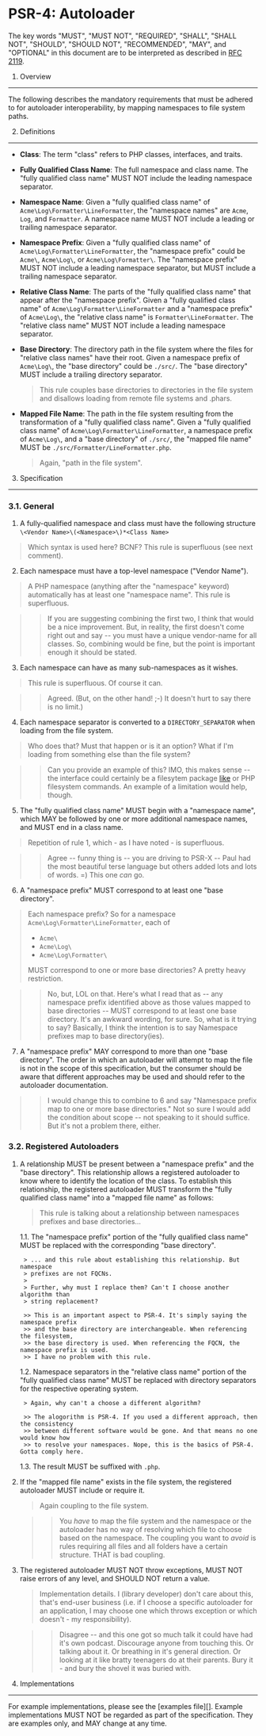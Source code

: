 PSR-4: Autoloader
=================

The key words "MUST", "MUST NOT", "REQUIRED", "SHALL", "SHALL NOT", "SHOULD",
"SHOULD NOT", "RECOMMENDED", "MAY", and "OPTIONAL" in this document are to be
interpreted as described in [RFC 2119](http://tools.ietf.org/html/rfc2119).


1. Overview
-----------

The following describes the mandatory requirements that must be adhered to
for autoloader interoperability, by mapping namespaces to file system paths.


2. Definitions
--------------

- **Class**: The term "class" refers to PHP classes, interfaces, and traits.

- **Fully Qualified Class Name**: The full namespace and class name. The
  "fully qualified class name" MUST NOT include the leading namespace
  separator.

- **Namespace Name**: Given a "fully qualified class name" of
  `Acme\Log\Formatter\LineFormatter`, the "namespace names" are `Acme`, `Log`, and `Formatter`. A
  namespace name MUST NOT include a leading or trailing namespace separator.

- **Namespace Prefix**: Given a "fully qualified class name" of
  `Acme\Log\Formatter\LineFormatter`, the "namespace prefix" could be `Acme\`, `Acme\Log\`, or
  `Acme\Log\Formatter\`. The "namespace prefix" MUST NOT include a leading namespace
  separator, but MUST include a trailing namespace separator.

- **Relative Class Name**: The parts of the "fully qualified class name" that
  appear after the "namespace prefix". Given a "fully qualified class name" of
  `Acme\Log\Formatter\LineFormatter` and a "namespace prefix" of `Acme\Log\`, the "relative
  class name" is `Formatter\LineFormatter`. The "relative class name" MUST NOT include a
  leading namespace separator.

- **Base Directory**: The directory path in the file system where the files
  for "relative class names" have their root. Given a namespace prefix of
  `Acme\Log\`, the "base directory" could be `./src/`.
  The "base directory" MUST include a trailing directory separator.

  > This rule couples base directories to directories in the file system and
  > disallows loading from remote file systems and .phars.

- **Mapped File Name**: The path in the file system resulting from the
  transformation of a "fully qualified class name". Given a "fully qualified
  class name" of `Acme\Log\Formatter\LineFormatter`, a namespace prefix of `Acme\Log\`, and a
  "base directory" of `./src/`, the "mapped file name"
  MUST be `./src/Formatter/LineFormatter.php`.

  > Again, "path in the file system".


3. Specification
----------------

### 3.1. General

1. A fully-qualified namespace and class must have the following
  structure `\<Vendor Name>\(<Namespace>\)*<Class Name>`

  > Which syntax is used here? BCNF? This rule is superfluous (see next comment).

2. Each namespace must have a top-level namespace ("Vendor Name").

  > A PHP namespace (anything after the "namespace" keyword) automatically has
  > at least one "namespace name". This rule is superfluous.
  
  >> If you are suggesting combining the first two, I think that would be a nice improvement.
  >> But, in reality, the first doesn't come right out and say -- you must have a unique
  >> vendor-name for all classes. So, combining would be fine, but the point is important
  >> enough it should be stated.

3. Each namespace can have as many sub-namespaces as it wishes.

  > This rule is superfluous. Of course it can.
  
  >> Agreed. (But, on the other hand! ;-) It doesn't hurt to say there is no limit.)

4. Each namespace separator is converted to a `DIRECTORY_SEPARATOR` when
  loading from the file system.

  > Who does that? Must that happen or is it an option? What if I'm loading
  > from something else than the file system?
  
  >> Can you provide an example of this? IMO, this makes sense -- the interface
  >> could certainly be a filesytem package [like](https://github.com/KnpLabs/Gaufrette)
  >> or PHP filesystem commands.  An example of a limitation would help, though.

5. The "fully qualified class name" MUST begin with a "namespace name", which
MAY be followed by one or more additional namespace names, and MUST end in
a class name.

  > Repetition of rule 1, which - as I have noted - is superfluous.
  
  >> Agree -- funny thing is -- you are driving to PSR-X -- Paul had the most
  >> beautiful terse language but others added lots and lots of words. =)
  >> This one _can_ go.

6. A "namespace prefix" MUST correspond to at least one "base directory".

  > Each namespace prefix? So for a namespace `Acme\Log\Formatter\LineFormatter`,
  > each of
  >
  > * `Acme\`
  > * `Acme\Log\`
  > * `Acme\Log\Formatter\`
  >
  > MUST correspond to one or more base directories? A pretty heavy restriction.
  
  >> No, but, LOL on that. Here's what I read that as -- any namespace prefix
  >> identified above as those values mapped to base directories -- MUST
  >> correspond to at least one base directory. It's an awkward wording, for sure.
  >> So, what is it trying to say?  Basically, I think the intention is to say 
  >> Namespace prefixes map to base directory(ies).

7. A "namespace prefix" MAY correspond to more than one "base directory". The
order in which an autoloader will attempt to map the file is not in the scope
of this specification, but the consumer should be aware that different
approaches may be used and should refer to the autoloader documentation.

>> I would change this to combine to 6 and say "Namespace prefix map to one or more base directories."
>> Not so sure I would add the condition about scope -- not speaking to it should suffice. But
>> it's not a problem there, either.

### 3.2. Registered Autoloaders

1. A relationship MUST be present between a "namespace prefix" and the "base
   directory". This relationship allows a registered autoloader to know where to
   identify the location of the class. To establish this relationship, the
   registered autoloader MUST transform the "fully qualified class name" into a
   "mapped file name" as follows:

   > This rule is talking about a relationship between namespaces prefixes and
   > base directories...

   1.1. The "namespace prefix" portion of the "fully qualified class name"
        MUST be replaced with the corresponding "base directory".

        > ... and this rule about establishing this relationship. But namespace
        > prefixes are not FQCNs.
        >
        > Further, why must I replace them? Can't I choose another algorithm than
        > string replacement?
        
        >> This is an important aspect to PSR-4. It's simply saying the namespace prefix
        >> and the base directory are interchangeable. When referencing the filesystem, 
        >> the base directory is used. When referencing the FQCN, the namespace prefix is used.
        >> I have no problem with this rule.

   1.2. Namespace separators in the "relative class name" portion of the
        "fully qualified class name" MUST be replaced with directory separators
        for the respective operating system.

        > Again, why can't a choose a different algorithm?
        
        >> The alogorithm is PSR-4. If you used a different approach, then the consistency
        >> between different software would be gone. And that means no one would know how 
        >> to resolve your namespaces. Nope, this is the basics of PSR-4. Gotta comply here. 

   1.3. The result MUST be suffixed with `.php`.

2. If the "mapped file name" exists in the file system, the registered
   autoloader MUST include or require it.

   > Again coupling to the file system.
   
   >> You *have* to map the file system and the namespace or the autoloader has no
   >> way of resolving which file to choose based on the namespace. 
   >> The coupling you want to *avoid* is rules requiring all files and all folders
   >> have a certain structure. THAT is bad coupling. 
   
3. The registered autoloader MUST NOT throw exceptions, MUST NOT raise errors
   of any level, and SHOULD NOT return a value.

   > Implementation details. I (library developer) don't care about this, that's
   > end-user business (i.e. if I choose a specific autoloader for an application,
   > I may choose one which throws exception or which doesn't - my responsibility).
   
   >> Disagree -- and this one got so much talk it could have had it's own podcast.
   >> Discourage anyone from touching this. Or talking about it. Or breathing in it's 
   >> general direction. Or looking at it like bratty teenagers do at their parents. 
   >> Bury it - and bury the shovel it was buried with. 


4. Implementations
------------------

For example implementations, please see the [examples file][]. Example
implementations MUST NOT be regarded as part of the specification. They are
examples only, and MAY change at any time.

[examples]: psr-4-autoloader-examples.php
